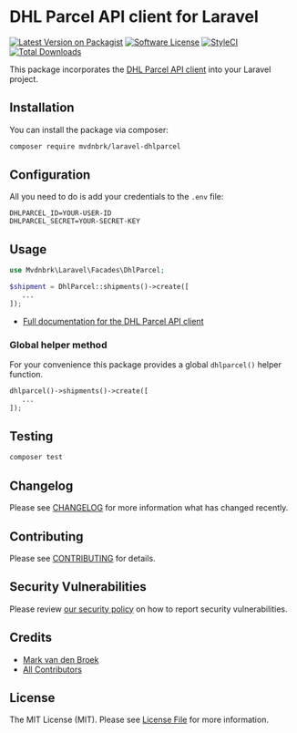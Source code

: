 # DHL Parcel API client for Laravel

[![Latest Version on Packagist][ico-version]][link-packagist]
[![Software License][ico-license]](LICENSE.md)
[![StyleCI][ico-style-ci]][link-style-ci]
[![Total Downloads][ico-downloads]][link-downloads]

This package incorporates the [DHL Parcel API client](https://github.com/mvdnbrk/dhlparcel-php-api) into your Laravel project.

## Installation

You can install the package via composer:

```bash
composer require mvdnbrk/laravel-dhlparcel
```

## Configuration

All you need to do is add your credentials to the `.env` file:

```
DHLPARCEL_ID=YOUR-USER-ID
DHLPARCEL_SECRET=YOUR-SECRET-KEY
```

## Usage

```php
use Mvdnbrk\Laravel\Facades\DhlParcel;

$shipment = DhlParcel::shipments()->create([
   ...
]);
```

* [Full documentation for the DHL Parcel API client](https://github.com/mvdnbrk/dhlparcel-php-api)

### Global helper method

For your convenience this package provides a global `dhlparcel()` helper function.

```php
dhlparcel()->shipments()->create([
   ...
]);
```

## Testing

``` bash
composer test
```
## Changelog

Please see [CHANGELOG](CHANGELOG.md) for more information what has changed recently.

## Contributing

Please see [CONTRIBUTING](.github/CONTRIBUTING.md) for details.

## Security Vulnerabilities

Please review [our security policy](../../security/policy) on how to report security vulnerabilities.

## Credits

- [Mark van den Broek][link-author]
- [All Contributors][link-contributors]

## License

The MIT License (MIT). Please see [License File](LICENSE.md) for more information.

[ico-version]: https://img.shields.io/packagist/v/mvdnbrk/laravel-dhlparcel.svg?style=flat-square
[ico-license]: https://img.shields.io/badge/license-MIT-brightgreen.svg?style=flat-square
[ico-style-ci]: https://styleci.io/repos/220024174/shield?branch=main
[ico-downloads]: https://img.shields.io/packagist/dt/mvdnbrk/laravel-dhlparcel.svg?style=flat-square

[link-packagist]: https://packagist.org/packages/mvdnbrk/laravel-dhlparcel
[link-style-ci]: https://styleci.io/repos/221086654
[link-downloads]: https://packagist.org/packages/mvdnbrk/laravel-dhlparcel
[link-author]: https://github.com/mvdnbrk
[link-contributors]: ../../contributors
